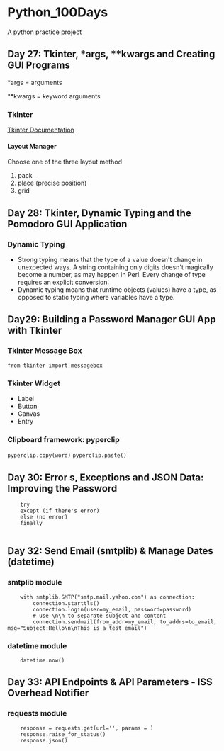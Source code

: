 # Python_100Days
A python practice project



## Day 27: Tkinter, *args, **kwargs and Creating GUI Programs

*args = arguments

**kwargs = keyword arguments

### Tkinter
[Tkinter Documentation](http://tcl.tk/man/tcl8.6/TkCmd/entry.html)
#### Layout Manager
Choose one of the three layout method
1. pack
2. place (precise position)
3. grid

## Day 28:  Tkinter, Dynamic Typing and the Pomodoro GUI Application

### Dynamic Typing
- Strong typing means that the type of a value doesn't change in unexpected ways. A string containing only digits doesn't magically become a number, as may happen in Perl. Every change of type requires an explicit conversion.
- Dynamic typing means that runtime objects (values) have a type, as opposed to static typing where variables have a type.

## Day29: Building a Password Manager GUI App with Tkinter

### Tkinter Message Box
`from tkinter import messagebox`

### Tkinter Widget
- Label
- Button
- Canvas
- Entry

### Clipboard framework: pyperclip

`pyperclip.copy(word)`
`pyperclip.paste()`

## Day 30:  Error   s, Exceptions and JSON Data: Improving the Password
```
    try
    except (if there's error)
    else (no error)
    finally
    
```

## Day 32: Send Email (smtplib) & Manage Dates (datetime)
### smtplib module
```
    with smtplib.SMTP("smtp.mail.yahoo.com") as connection:
        connection.starttls()
        connection.login(user=my_email, password=password)
        # use \n\n to separate subject and content
        connection.sendmail(from_addr=my_email, to_addrs=to_email, msg="Subject:Hello\n\nThis is a test email")
```
### datetime module
```
    datetime.now()
```

## Day 33: API Endpoints & API Parameters - ISS Overhead Notifier
### requests module
```
    response = requests.get(url='', params = )
    response.raise_for_status()
    response.json()
```
